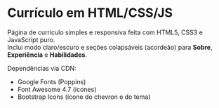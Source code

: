 # Currículo em HTML/CSS/JS

Página de currículo simples e responsiva feita com HTML5, CSS3 e JavaScript puro.  
Inclui modo claro/escuro e seções colapsáveis (acordeão) para **Sobre**, **Experiência** e **Habilidades**.

Dependências via CDN:
- Google Fonts (Poppins)
- Font Awesome 4.7 (ícones)
- Bootstrap Icons (ícone do chevron e do tema)
